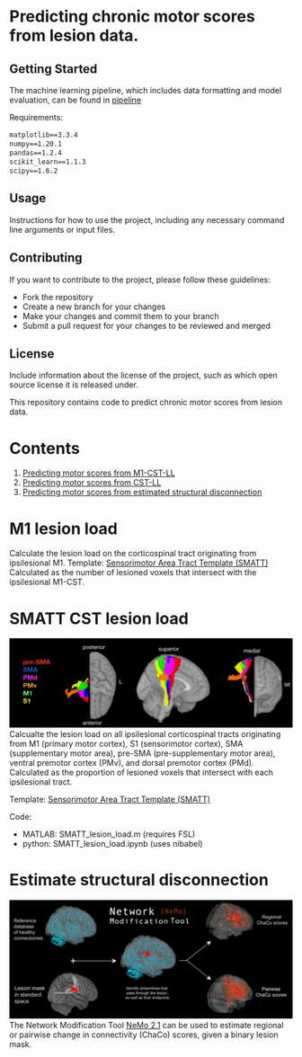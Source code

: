 
# Predicting chronic motor scores from lesion data.


## Getting Started
The machine learning pipeline, which includes data formatting and model evaluation, can be found in [pipeline](pipeline)

Requirements:
```
matplotlib==3.3.4
numpy==1.20.1
pandas==1.2.4
scikit_learn==1.1.3
scipy==1.6.2
```

## Usage

Instructions for how to use the project, including any necessary command line arguments or input files.

## Contributing

If you want to contribute to the project, please follow these guidelines:

- Fork the repository
- Create a new branch for your changes
- Make your changes and commit them to your branch
- Submit a pull request for your changes to be reviewed and merged

## License

Include information about the license of the project, such as which open source license it is released under.

This repository contains code to predict chronic motor scores from lesion data.


# Contents

1. [Predicting motor scores from M1-CST-LL](#m1-lesion-load)
2. [Predicting motor scores from CST-LL](#smatt-cst-lesion-load)
3. [Predicting motor scores from estimated structural disconnection](#estimate-structural-disconnection)


# M1 lesion load
Calculate the lesion load on the corticospinal tract originating from ipsilesional M1. 
Template: [Sensorimotor Area Tract Template (SMATT)](http://lrnlab.org/)
Calculated as the number of lesioned voxels that intersect with the ipsilesional M1-CST.


# SMATT CST lesion load
![SMATT_pic](figures/smatt_template.png)
Calcualte the lesion load on all ipsilesional corticospinal tracts originating from M1 (primary motor cortex), S1 (sensorimotor cortex), SMA (supplementary motor area), pre-SMA (pre-supplementary motor area), ventral premotor cortex (PMv), and dorsal premotor cortex (PMd).
Calculated as the proportion of lesioned voxels that intersect with each ipsilesional tract.

Template: [Sensorimotor Area Tract Template (SMATT)](http://lrnlab.org/) 

Code:

- MATLAB: SMATT_lesion_load.m (requires FSL)
- python: SMATT_lesion_load.ipynb (uses nibabel)

# Estimate structural disconnection
![nemo_pic](figures/NetworkModificationTool.png)
The Network Modification Tool [NeMo 2.1](https://kuceyeski-wcm-web.s3.us-east-1.amazonaws.com/upload.html) can be used to estimate regional or pairwise change in connectivity (ChaCo) scores, given a binary lesion mask.

